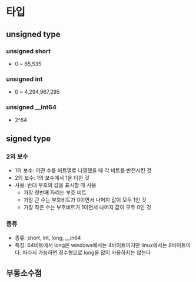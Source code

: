 # 타입
## unsigned type
### unsigned short
- 0 ~ 65,535
### unsigned int
- 0 ~ 4,294,967,295

### unsigned __int64
- 2^64

## signed type
### 2의 보수
- 1의 보수: 어떤 수를 비트열로 나열했을 때 각 비트를 반전시킨 것
- 2의 보수: 1의 보수에서 1을 더한 것 
- 사용: 반대 부호의 값을 표시할 때 사용
   - 가장 첫번째 자리는 부호 비트
   - 가장 큰 수는 부호비트가 0이면서 나머지 값이 모두 1인 것
   - 가장 작은 수는 부호비트가 1이면서 나머지 값이 모두 0인 것 

### 종류
- 종류: short, int, long, __in64
- 특징: 64비트에서 long은 windows에서는 4바이트이지만 linux에서는 8바이트이다. 따라서 가능하면 정수형으로 long을 많이 사용하지는 않는다

## 부동소수점




